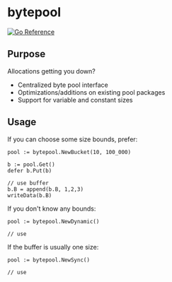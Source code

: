# bytepool

[![Go Reference](https://pkg.go.dev/badge/github.com/graxinc/bytepool.svg)](https://pkg.go.dev/github.com/graxinc/bytepool)

## Purpose

Allocations getting you down?

- Centralized byte pool interface
- Optimizations/additions on existing pool packages
- Support for variable and constant sizes

## Usage

If you can choose some size bounds, prefer:
```
pool := bytepool.NewBucket(10, 100_000)

b := pool.Get()
defer b.Put(b)

// use buffer
b.B = append(b.B, 1,2,3) 
writeData(b.B)
```

If you don't know any bounds:
```
pool := bytepool.NewDynamic()

// use
```

If the buffer is usually one size:
```
pool := bytepool.NewSync()

// use
```
